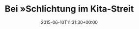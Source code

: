---
retweeted: false
source: <a href="http://twitter.com" rel="nofollow">Twitter Web Client</a>
entities:
  hashtags: []
  symbols: []
  user_mentions: []
  urls: []
display_text_range:
- '0'
- '89'
favorite_count: '3'
id_str: '608597349942882304'
truncated: false
retweet_count: '1'
id: '608597349942882304'
created_at: Wed Jun 10 11:31:30 +0000 2015
favorited: false
full_text: Bei »Schlichtung im Kita-Streit« denke ich unweigerlich an einen Sandkasten
  und Förmchen.
lang: de
tags:
- pesos:twitter
date: '2015-06-10T11:31:30+00:00'
src: https://twitter.com/bascht/status/608597349942882304
original_url: https://twitter.com/bascht/status/608597349942882304
type: twitter_tweet
text: Bei »Schlichtung im Kita-Streit« denke ich unweigerlich an einen Sandkasten
  und Förmchen.
title: Bei »Schlichtung im Kita-Streit

---